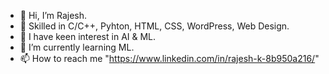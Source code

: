 - 👋 Hi, I’m Rajesh.
- 👀 Skilled in C/C++, Pyhton, HTML, CSS, WordPress, Web Design.
- 👀 I have keen interest in AI & ML.
- 🌱 I’m currently learning ML.
- 📫 How to reach me "https://www.linkedin.com/in/rajesh-k-8b950a216/"

<!---
rajeshrmsrup/rajeshrmsrup is a ✨ special ✨ repository because its `README.md` (this file) appears on your GitHub profile.
You can click the Preview link to take a look at your changes.
--->
